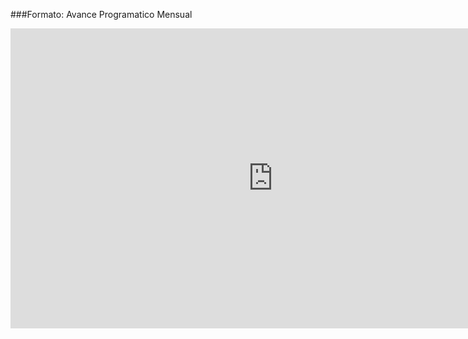 ###Formato: Avance Programatico Mensual

<iframe src="https://corc.sharepoint.com/sites/IngenieradeSoftware2/_layouts/15/Doc.aspx?sourcedoc={c6fa9df6-ab72-480b-a3dd-b96deb8fc1a8}&amp;action=embedview&amp;wdStartOn=1" width="840px" height="480px" frameborder="0">Esto es un documento de <a target="_blank" href="https://office.com">Microsoft Office</a> incrustado con tecnología de <a target="_blank" href="https://office.com/webapps">Office</a>.</iframe>